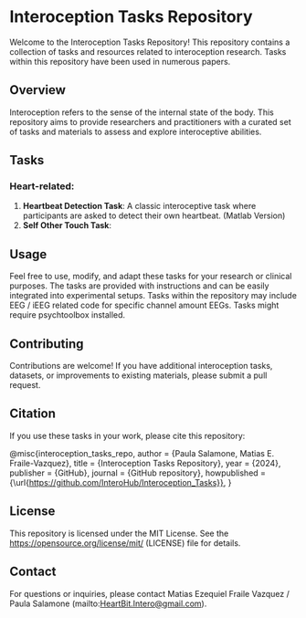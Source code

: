 # Interoception Tasks Repository

Welcome to the Interoception Tasks Repository! This repository contains a collection of tasks and resources related to interoception research. Tasks within this repository have been used in numerous papers.

## Overview

Interoception refers to the sense of the internal state of the body. This repository aims to provide researchers and practitioners with a curated set of tasks and materials to assess and explore interoceptive abilities.

## Tasks
### Heart-related:
1. **Heartbeat Detection Task**: A classic interoceptive task where participants are asked to detect their own heartbeat. (Matlab Version)
2. **Self Other Touch Task**:

## Usage

Feel free to use, modify, and adapt these tasks for your research or clinical purposes. The tasks are provided with instructions and can be easily integrated into experimental setups.
Tasks within the repository may include EEG / iEEG related code for specific channel amount EEGs.
Tasks might require psychtoolbox installed.

## Contributing

Contributions are welcome! If you have additional interoception tasks, datasets, or improvements to existing materials, please submit a pull request.

## Citation

If you use these tasks in your work, please cite this repository:

@misc{interoception_tasks_repo,
author = {Paula Salamone, Matias E. Fraile-Vazquez},
title = {Interoception Tasks Repository},
year = {2024},
publisher = {GitHub},
journal = {GitHub repository},
howpublished = {\url{https://github.com/InteroHub/Interoception_Tasks}},
}

## License

This repository is licensed under the MIT License. See the https://opensource.org/license/mit/ (LICENSE) file for details.

## Contact

For questions or inquiries, please contact Matias Ezequiel Fraile Vazquez / Paula Salamone (mailto:HeartBit.Intero@gmail.com).
